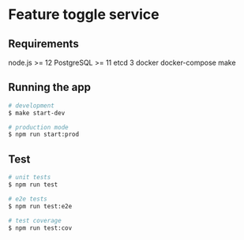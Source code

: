 # Feature toggle service

## Requirements
node.js >= 12
PostgreSQL >= 11
etcd 3
docker
docker-compose
make

## Running the app

```bash
# development
$ make start-dev

# production mode
$ npm run start:prod
```

## Test

```bash
# unit tests
$ npm run test

# e2e tests
$ npm run test:e2e

# test coverage
$ npm run test:cov
```
